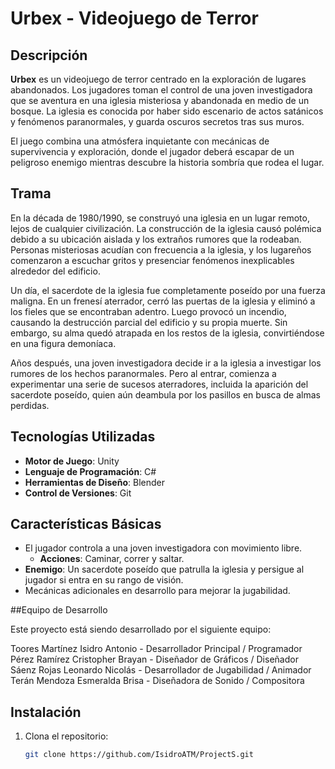 # Urbex - Videojuego de Terror

## Descripción

**Urbex** es un videojuego de terror centrado en la exploración de lugares abandonados. Los jugadores toman el control de una joven investigadora que se aventura en una iglesia misteriosa y abandonada en medio de un bosque. La iglesia es conocida por haber sido escenario de actos satánicos y fenómenos paranormales, y guarda oscuros secretos tras sus muros. 

El juego combina una atmósfera inquietante con mecánicas de supervivencia y exploración, donde el jugador deberá escapar de un peligroso enemigo mientras descubre la historia sombría que rodea el lugar.

## Trama

En la década de 1980/1990, se construyó una iglesia en un lugar remoto, lejos de cualquier civilización. La construcción de la iglesia causó polémica debido a su ubicación aislada y los extraños rumores que la rodeaban. Personas misteriosas acudían con frecuencia a la iglesia, y los lugareños comenzaron a escuchar gritos y presenciar fenómenos inexplicables alrededor del edificio.

Un día, el sacerdote de la iglesia fue completamente poseído por una fuerza maligna. En un frenesí aterrador, cerró las puertas de la iglesia y eliminó a los fieles que se encontraban adentro. Luego provocó un incendio, causando la destrucción parcial del edificio y su propia muerte. Sin embargo, su alma quedó atrapada en los restos de la iglesia, convirtiéndose en una figura demoníaca.

Años después, una joven investigadora decide ir a la iglesia a investigar los rumores de los hechos paranormales. Pero al entrar, comienza a experimentar una serie de sucesos aterradores, incluida la aparición del sacerdote poseído, quien aún deambula por los pasillos en busca de almas perdidas.

## Tecnologías Utilizadas

- **Motor de Juego**: Unity
- **Lenguaje de Programación**: C#
- **Herramientas de Diseño**: Blender
- **Control de Versiones**: Git

## Características Básicas

- El jugador controla a una joven investigadora con movimiento libre.
  - **Acciones**: Caminar, correr y saltar.
- **Enemigo**: Un sacerdote poseído que patrulla la iglesia y persigue al jugador si entra en su rango de visión.
- Mecánicas adicionales en desarrollo para mejorar la jugabilidad.

##Equipo de Desarrollo

Este proyecto está siendo desarrollado por el siguiente equipo:

Toores Martínez Isidro Antonio - Desarrollador Principal    / Programador
Pérez Ramírez Cristopher Brayan - Diseñador de Gráficos     / Diseñador
Sáenz Rojas Leonardo Nicolás - Desarrollador de Jugabilidad / Animador
Terán Mendoza Esmeralda Brisa - Diseñadora de Sonido        / Compositora

## Instalación

1. Clona el repositorio:
   ```bash
   git clone https://github.com/IsidroATM/ProjectS.git
